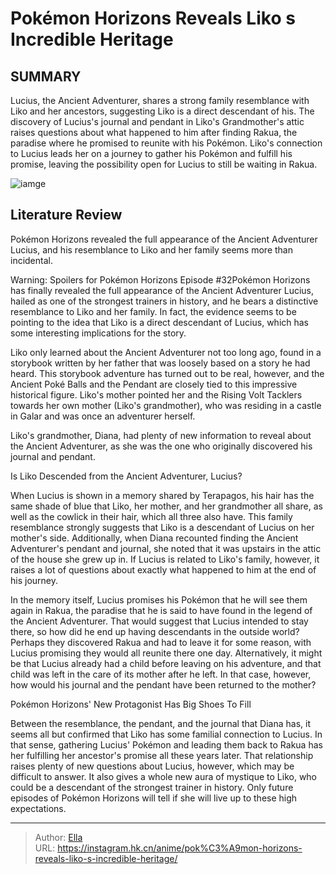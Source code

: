 # Pokémon Horizons Reveals Liko s Incredible Heritage


## SUMMARY 



  Lucius, the Ancient Adventurer, shares a strong family resemblance with Liko and her ancestors, suggesting Liko is a direct descendant of his.   The discovery of Lucius&#39;s journal and pendant in Liko&#39;s Grandmother&#39;s attic raises questions about what happened to him after finding Rakua, the paradise where he promised to reunite with his Pokémon.   Liko&#39;s connection to Lucius leads her on a journey to gather his Pokémon and fulfill his promise, leaving the possibility open for Lucius to still be waiting in Rakua.  

![iamge](https://static1.srcdn.com/wordpress/wp-content/uploads/2023/12/pokemon-horizons-liko-lucius.jpg)

## Literature Review

Pokémon Horizons revealed the full appearance of the Ancient Adventurer Lucius, and his resemblance to Liko and her family seems more than incidental.




Warning: Spoilers for Pokémon Horizons Episode #32Pokémon Horizons has finally revealed the full appearance of the Ancient Adventurer Lucius, hailed as one of the strongest trainers in history, and he bears a distinctive resemblance to Liko and her family. In fact, the evidence seems to be pointing to the idea that Liko is a direct descendant of Lucius, which has some interesting implications for the story.




Liko only learned about the Ancient Adventurer not too long ago, found in a storybook written by her father that was loosely based on a story he had heard. This storybook adventure has turned out to be real, however, and the Ancient Poké Balls and the Pendant are closely tied to this impressive historical figure. Liko&#39;s mother pointed her and the Rising Volt Tacklers towards her own mother (Liko&#39;s grandmother), who was residing in a castle in Galar and was once an adventurer herself.

          

Liko&#39;s grandmother, Diana, had plenty of new information to reveal about the Ancient Adventurer, as she was the one who originally discovered his journal and pendant.


 Is Liko Descended from the Ancient Adventurer, Lucius? 
          




When Lucius is shown in a memory shared by Terapagos, his hair has the same shade of blue that Liko, her mother, and her grandmother all share, as well as the cowlick in their hair, which all three also have. This family resemblance strongly suggests that Liko is a descendant of Lucius on her mother&#39;s side. Additionally, when Diana recounted finding the Ancient Adventurer&#39;s pendant and journal, she noted that it was upstairs in the attic of the house she grew up in. If Lucius is related to Liko&#39;s family, however, it raises a lot of questions about exactly what happened to him at the end of his journey.

In the memory itself, Lucius promises his Pokémon that he will see them again in Rakua, the paradise that he is said to have found in the legend of the Ancient Adventurer. That would suggest that Lucius intended to stay there, so how did he end up having descendants in the outside world? Perhaps they discovered Rakua and had to leave it for some reason, with Lucius promising they would all reunite there one day. Alternatively, it might be that Lucius already had a child before leaving on his adventure, and that child was left in the care of its mother after he left. In that case, however, how would his journal and the pendant have been returned to the mother?






 Pokémon Horizons&#39; New Protagonist Has Big Shoes To Fill 
          

Between the resemblance, the pendant, and the journal that Diana has, it seems all but confirmed that Liko has some familial connection to Lucius. In that sense, gathering Lucius&#39; Pokémon and leading them back to Rakua has her fulfilling her ancestor&#39;s promise all these years later. That relationship raises plenty of new questions about Lucius, however, which may be difficult to answer. It also gives a whole new aura of mystique to Liko, who could be a descendant of the strongest trainer in history. Only future episodes of Pokémon Horizons will tell if she will live up to these high expectations. 



---

> Author: [Ella](https://instagram.hk.cn/)  
> URL: https://instagram.hk.cn/anime/pok%C3%A9mon-horizons-reveals-liko-s-incredible-heritage/  

